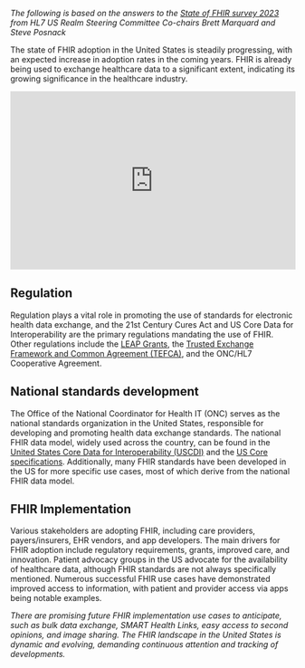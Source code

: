 *The following is based on the answers to the [State of FHIR survey 2023](https://fire.ly/blog/fhir-maturity-and-adoption-around-the-world/) from HL7 US Realm Steering Committee Co-chairs Brett Marquard and Steve Posnack*

The state of FHIR adoption in the United States is steadily progressing, with an expected increase in adoption rates in the coming years. FHIR is already being used to exchange healthcare data to a significant extent, indicating its growing significance in the healthcare industry.

<iframe width="100%" height="315" src="https://www.youtube.com/embed/videoseries?si=dy39BzZ4R_sexcqh&amp;list=PLAPVWVA2xKFjzYExSt5Q4psKmEEiJxP4Z" title="YouTube video player" frameborder="0" allow="accelerometer; autoplay; clipboard-write; encrypted-media; gyroscope; picture-in-picture; web-share" referrerpolicy="strict-origin-when-cross-origin" allowfullscreen></iframe>

## Regulation
Regulation plays a vital role in promoting the use of standards for electronic health data exchange, and the 21st Century Cures Act and US Core Data for Interoperability are the primary regulations mandating the use of FHIR. Other regulations include the [LEAP Grants](https://www.healthit.gov/topic/onc-funding-opportunities/leading-edge-acceleration-projects-leap-health-information), the [Trusted Exchange Framework and Common Agreement (TEFCA)](https://www.healthit.gov/topic/interoperability/policy/trusted-exchange-framework-and-common-agreement-tefca), and the ONC/HL7 Cooperative Agreement.

## National standards development
The Office of the National Coordinator for Health IT (ONC) serves as the national standards organization in the United States, responsible for developing and promoting health data exchange standards. The national FHIR data model, widely used across the country, can be found in the [United States Core Data for Interoperability (USCDI)](https://www.healthit.gov/isa/united-states-core-data-interoperability-uscdi#uscdi-v3) and the [US Core specifications](http://hl7.org/fhir/us/core/STU6/). Additionally, many FHIR standards have been developed in the US for more specific use cases, most of which derive from the national FHIR data model.

## FHIR Implementation
Various stakeholders are adopting FHIR, including care providers, payers/insurers, EHR vendors, and app developers. The main drivers for FHIR adoption include regulatory requirements, grants, improved care, and innovation. Patient advocacy groups in the US advocate for the availability of healthcare data, although FHIR standards are not always specifically mentioned. Numerous successful FHIR use cases have demonstrated improved access to information, with patient and provider access via apps being notable examples.

*There are promising future FHIR implementation use cases to anticipate, such as bulk data exchange, SMART Health Links, easy access to second opinions, and image sharing. The FHIR landscape in the United States is dynamic and evolving, demanding continuous attention and tracking of developments.*